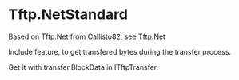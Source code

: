 # Tftp.NetStandard

Based on Tftp.Net from Callisto82, see [Tftp.Net](https://github.com/Callisto82/tftp.net)

Include feature, to get transfered bytes during the transfer process.

Get it with transfer.BlockData in ITftpTransfer.
